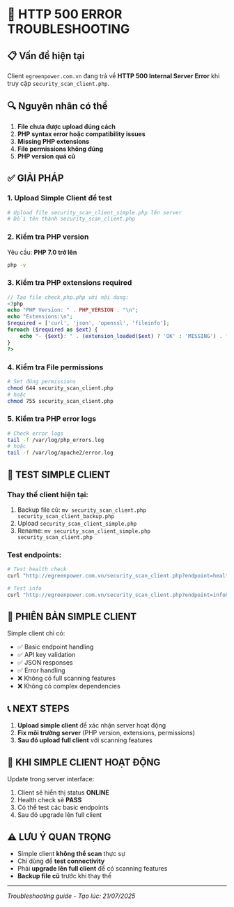 # 🚨 HTTP 500 ERROR TROUBLESHOOTING

## 📋 Vấn đề hiện tại
Client `egreenpower.com.vn` đang trả về **HTTP 500 Internal Server Error** khi truy cập `security_scan_client.php`.

## 🔍 Nguyên nhân có thể
1. **File chưa được upload đúng cách**
2. **PHP syntax error hoặc compatibility issues**
3. **Missing PHP extensions**
4. **File permissions không đúng**
5. **PHP version quá cũ**

## ✅ GIẢI PHÁP

### 1. **Upload Simple Client để test**
```bash
# Upload file security_scan_client_simple.php lên server
# Đổi tên thành security_scan_client.php
```

### 2. **Kiểm tra PHP version**
Yêu cầu: **PHP 7.0 trở lên**
```bash
php -v
```

### 3. **Kiểm tra PHP extensions required**
```php
// Tạo file check_php.php với nội dung:
<?php
echo "PHP Version: " . PHP_VERSION . "\n";
echo "Extensions:\n";
$required = ['curl', 'json', 'openssl', 'fileinfo'];
foreach ($required as $ext) {
    echo "- {$ext}: " . (extension_loaded($ext) ? 'OK' : 'MISSING') . "\n";
}
?>
```

### 4. **Kiểm tra File permissions**
```bash
# Set đúng permissions
chmod 644 security_scan_client.php
# hoặc
chmod 755 security_scan_client.php
```

### 5. **Kiểm tra PHP error logs**
```bash
# Check error logs
tail -f /var/log/php_errors.log
# hoặc
tail -f /var/log/apache2/error.log
```

## 🧪 TEST SIMPLE CLIENT

### Thay thế client hiện tại:
1. Backup file cũ: `mv security_scan_client.php security_scan_client_backup.php`
2. Upload `security_scan_client_simple.php`
3. Rename: `mv security_scan_client_simple.php security_scan_client.php`

### Test endpoints:
```bash
# Test health check
curl "http://egreenpower.com.vn/security_scan_client.php?endpoint=health&api_key=hiep-security-client-2025-change-this-key"

# Test info
curl "http://egreenpower.com.vn/security_scan_client.php?endpoint=info&api_key=hiep-security-client-2025-change-this-key"
```

## 🔧 PHIÊN BẢN SIMPLE CLIENT

Simple client chỉ có:
- ✅ Basic endpoint handling
- ✅ API key validation
- ✅ JSON responses
- ✅ Error handling
- ❌ Không có full scanning features
- ❌ Không có complex dependencies

## 📞 NEXT STEPS

1. **Upload simple client** để xác nhận server hoạt động
2. **Fix môi trường server** (PHP version, extensions, permissions)
3. **Sau đó upload full client** với scanning features

## 🚀 KHI SIMPLE CLIENT HOẠT ĐỘNG

Update trong server interface:
1. Client sẽ hiển thị status **ONLINE**
2. Health check sẽ **PASS**
3. Có thể test các basic endpoints
4. Sau đó upgrade lên full client

## ⚠️ LƯU Ý QUAN TRỌNG

- Simple client **không thể scan** thực sự
- Chỉ dùng để **test connectivity**
- Phải **upgrade lên full client** để có scanning features
- **Backup file cũ** trước khi thay thế

---
*Troubleshooting guide - Tạo lúc: 21/07/2025* 